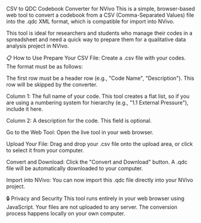 CSV to QDC Codebook Converter for NVivo
This is a simple, browser-based web tool to convert a codebook from a CSV (Comma-Separated Values) file into the .qdc XML format, which is compatible for import into NVivo.

This tool is ideal for researchers and students who manage their codes in a spreadsheet and need a quick way to prepare them for a qualitative data analysis project in NVivo.

📋 How to Use
Prepare Your CSV File: Create a .csv file with your codes. The format must be as follows:

The first row must be a header row (e.g., "Code Name", "Description"). This row will be skipped by the converter.

Column 1: The full name of your code. This tool creates a flat list, so if you are using a numbering system for hierarchy (e.g., "1.1 External Pressure"), include it here.

Column 2: A description for the code. This field is optional.

Go to the Web Tool: Open the live tool in your web browser.

Upload Your File: Drag and drop your .csv file onto the upload area, or click to select it from your computer.

Convert and Download: Click the "Convert and Download" button. A .qdc file will be automatically downloaded to your computer.

Import into NVivo: You can now import this .qdc file directly into your NVivo project.

🔒 Privacy and Security
This tool runs entirely in your web browser using JavaScript. Your files are not uploaded to any server. The conversion process happens locally on your own computer.

